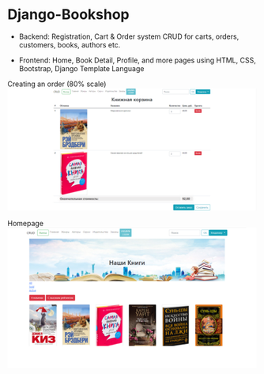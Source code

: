 # Django-Bookshop
 + Backend:
Registration, Cart & Order system
CRUD for carts, orders, customers, books, authors etc.

 + Frontend:
Home, Book Detail, Profile, and more pages using HTML, CSS, Bootstrap, Django Template Language

Creating an order (80% scale)
![alt text](корзина.png "Cart -> Order")​

Homepage
![alt text](главная.png "Homepage")​
